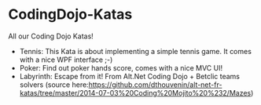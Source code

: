 CodingDojo-Katas
================

All our Coding Dojo Katas!

* Tennis: This Kata is about implementing a simple tennis game. It comes with a nice WPF interface ;-)
* Poker: Find out poker hands score, comes with a nice MVC UI!
* Labyrinth: Escape from it! From Alt.Net Coding Dojo + Betclic teams solvers (source here:https://github.com/dthouvenin/alt-net-fr-katas/tree/master/2014-07-03%20Coding%20Mojito%20%232/Mazes)
